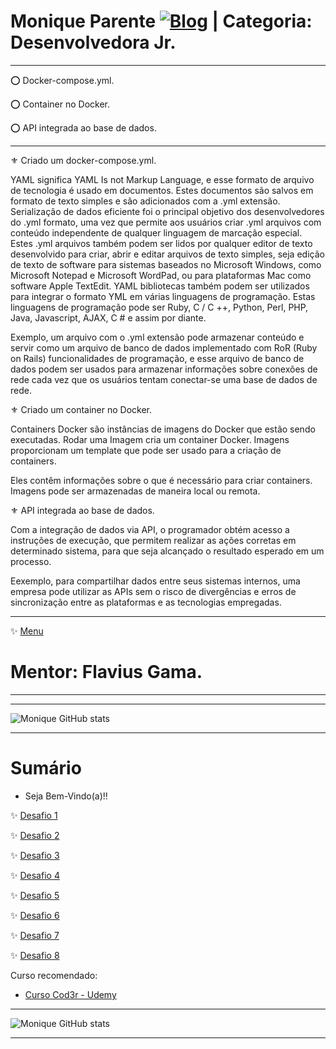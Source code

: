 # Monique Parente [![Blog](https://img.shields.io/badge/LinkedIn-0077B5?style=for-the-badge&logo=linkedin&logoColor=white)](https://www.linkedin.com/in/monique13/) | Categoria: Desenvolvedora Jr. 

______________________________________________________________________________________________________________________________________________________________________________

⭕ Docker-compose.yml.

⭕ Container no Docker.

⭕ API integrada ao base de dados.
_______________________________________________________________________________________________________________________________________________________________________________

⚜ Criado um docker-compose.yml.

YAML significa YAML Is not Markup Language, e esse formato de arquivo de tecnologia é usado em documentos. 
Estes documentos são salvos em formato de texto simples e são adicionados com a .yml extensão. Serialização de dados eficiente foi o principal objetivo dos desenvolvedores do .yml formato, uma vez que permite aos usuários criar .yml arquivos com conteúdo independente de qualquer linguagem de marcação especial. Estes .yml arquivos também podem ser lidos por qualquer editor de texto desenvolvido para criar, abrir e editar arquivos de texto simples, seja edição de texto de software para sistemas baseados no Microsoft Windows, como Microsoft Notepad e Microsoft WordPad, ou para plataformas Mac como software Apple TextEdit. YAML bibliotecas também podem ser utilizados para integrar o formato YML em várias linguagens de programação. Estas linguagens de programação pode ser Ruby, C / C ++, Python, Perl, PHP, Java, Javascript, AJAX, C # e assim por diante. 

Exemplo, um arquivo com o .yml extensão pode armazenar conteúdo e servir como um arquivo de banco de dados implementado com RoR (Ruby on Rails) funcionalidades de programação, e esse arquivo de banco de dados podem ser usados para armazenar informações sobre conexões de rede cada vez que os usuários tentam conectar-se uma base de dados de rede.

⚜ Criado um container no Docker.

Containers Docker são instâncias de imagens do Docker que estão sendo executadas. Rodar uma Imagem cria um container Docker. Imagens proporcionam um template que pode ser usado para a criação de containers.

Eles contêm informações sobre o que é necessário para criar containers. Imagens pode ser armazenadas de maneira local ou remota.


⚜ API integrada ao base de dados.

Com a integração de dados via API, o programador obtém acesso a instruções de execução, que permitem realizar as ações corretas em determinado sistema, para que seja alcançado o resultado esperado em um processo.

Eexemplo, para compartilhar dados entre seus sistemas internos, uma empresa pode utilizar as APIs sem o risco de divergências e erros de sincronização entre as plataformas e as tecnologias empregadas.
_______________________________________________________________________________________________________________________________________________________________________________
✨ [Menu](https://github.com/MoniqueParente/DesafiosBecaMoniqueParente/blob/main/README.md)<br/>

# Mentor: Flavius Gama.

______________________________________________________________________________________________________________________________________________________________________________

______________________________________________________________________________________________________________________________________________________________________________

![Monique GitHub stats](https://github-readme-stats.vercel.app/api?username=MoniqueParente&show_icons=true&theme=radical)
______________________________________________________________________________________________________________________________________________________________________________
# Sumário

* Seja Bem-Vindo(a)!!

✨ [Desafio 1](https://github.com/MoniqueParente/DesafiosBecaMoniqueParente/blob/features-modificacao/README.md)<br/>

✨ [Desafio 2](https://github.com/MoniqueParente/DesafiosBecaMoniqueParente/blob/feature-desafio2/README.md)<br/>

✨ [Desafio 3](https://github.com/MoniqueParente/DesafiosBecaMoniqueParente/blob/feature-desafio3/README.md)<br/>

✨ [Desafio 4](https://github.com/MoniqueParente/DesafiosBecaMoniqueParente/blob/feature-desafio4/README.md)<br/>

✨ [Desafio 5](https://github.com/MoniqueParente/DesafiosBecaMoniqueParente/blob/feature-desafio5/README.md)<br/>

✨ [Desafio 6](https://github.com/MoniqueParente/DesafiosBecaMoniqueParente/blob/feature-desafio6/README.md)<br/>

✨ [Desafio 7](https://github.com/MoniqueParente/DesafiosBecaMoniqueParente/blob/feature-desafio7/README.md)<br/>

✨ [Desafio 8](https://github.com/MoniqueParente/DesafiosBecaMoniqueParente/blob/feature-desafio8/README.md)<br/>



Curso recomendado: 

- [Curso Cod3r - Udemy](https://nttdatalearn.udemy.com/course/fundamentos-de-programacao-com-java/learn/lecture/5740792#announcements)<br/>

______________________________________________________________________________________________________________________________________________________________________________

 
 
 



![Monique GitHub stats](https://github-readme-stats.vercel.app/api?username=MoniqueParente&show_icons=true&theme=radical)
______________________________________________________________________________________________________________________________________________________________________________

